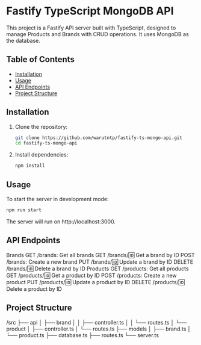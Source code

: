 # Fastify TypeScript MongoDB API

This project is a Fastify API server built with TypeScript, designed to manage Products and Brands with CRUD operations. It uses MongoDB as the database.

## Table of Contents

- [Installation](#installation)
- [Usage](#usage)
- [API Endpoints](#api-endpoints)
- [Project Structure](#project-structure)

## Installation

1. Clone the repository:

    ```bash
    git clone https://github.com/warutntp/fastify-ts-mongo-api.git
    cd fastify-ts-mongo-api
    ```

2. Install dependencies:

    ```bash
    npm install
    ```

## Usage

To start the server in development mode:

```bash
npm run start
```

The server will run on http://localhost:3000.

## API Endpoints

Brands
GET /brands: Get all brands
GET /brands/:id: Get a brand by ID
POST /brands: Create a new brand
PUT /brands/:id: Update a brand by ID
DELETE /brands/:id: Delete a brand by ID
Products
GET /products: Get all products
GET /products/:id: Get a product by ID
POST /products: Create a new product
PUT /products/:id: Update a product by ID
DELETE /products/:id: Delete a product by ID

## Project Structure

/src
├── api
│ ├── brand
│ │ ├── controller.ts
│ │ └── routes.ts
│ └── product
│ ├── controller.ts
│ └── routes.ts
├── models
│ ├── brand.ts
│ └── product.ts
├── database.ts
├── routes.ts
└── server.ts
